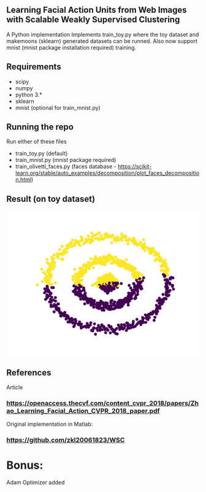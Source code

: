 ## Learning Facial Action Units from Web Images with Scalable Weakly Supervised Clustering
A Python implementation
Implements train_toy.py where the toy dataset and makemoons (sklearn) generated datasets can be runned.
Also now support mnist (mnist package installation required) training.

## Requirements
- scipy
- numpy
- python 3.*
- sklearn
- mnist (optional for train_mnist.py)

## Running the repo

Run either of these files
- train_toy.py (default)
- train_mnist.py (mnist package required)
- train_olivetti_faces.py (faces database - https://scikit-learn.org/stable/auto_examples/decomposition/plot_faces_decomposition.html)

## Result (on toy dataset)

![result.png](https://github.com/zoli333/WeaklySupervisedClustering/blob/main/result.png)

## References
Article
### https://openaccess.thecvf.com/content_cvpr_2018/papers/Zhao_Learning_Facial_Action_CVPR_2018_paper.pdf
Original implementation in Matlab:
### https://github.com/zkl20061823/WSC

# Bonus:
Adam Optimizer added
